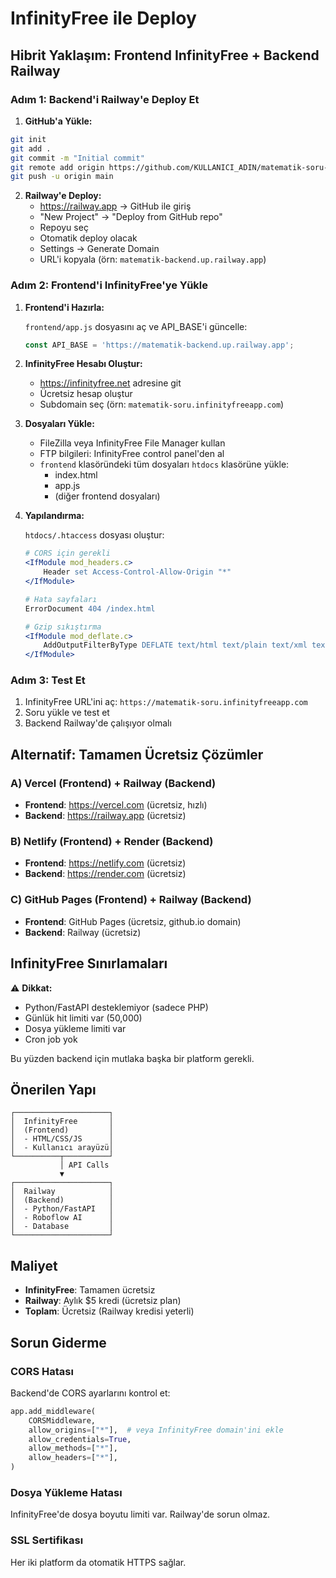# InfinityFree ile Deploy

## Hibrit Yaklaşım: Frontend InfinityFree + Backend Railway

### Adım 1: Backend'i Railway'e Deploy Et

1. **GitHub'a Yükle:**
```bash
git init
git add .
git commit -m "Initial commit"
git remote add origin https://github.com/KULLANICI_ADIN/matematik-soru-deposu.git
git push -u origin main
```

2. **Railway'e Deploy:**
   - https://railway.app → GitHub ile giriş
   - "New Project" → "Deploy from GitHub repo"
   - Repoyu seç
   - Otomatik deploy olacak
   - Settings → Generate Domain
   - URL'i kopyala (örn: `matematik-backend.up.railway.app`)

### Adım 2: Frontend'i InfinityFree'ye Yükle

1. **Frontend'i Hazırla:**
   
   `frontend/app.js` dosyasını aç ve API_BASE'i güncelle:
   ```javascript
   const API_BASE = 'https://matematik-backend.up.railway.app';
   ```

2. **InfinityFree Hesabı Oluştur:**
   - https://infinityfree.net adresine git
   - Ücretsiz hesap oluştur
   - Subdomain seç (örn: `matematik-soru.infinityfreeapp.com`)

3. **Dosyaları Yükle:**
   - FileZilla veya InfinityFree File Manager kullan
   - FTP bilgileri: InfinityFree control panel'den al
   - `frontend` klasöründeki tüm dosyaları `htdocs` klasörüne yükle:
     - index.html
     - app.js
     - (diğer frontend dosyaları)

4. **Yapılandırma:**
   
   `htdocs/.htaccess` dosyası oluştur:
   ```apache
   # CORS için gerekli
   <IfModule mod_headers.c>
       Header set Access-Control-Allow-Origin "*"
   </IfModule>
   
   # Hata sayfaları
   ErrorDocument 404 /index.html
   
   # Gzip sıkıştırma
   <IfModule mod_deflate.c>
       AddOutputFilterByType DEFLATE text/html text/plain text/xml text/css text/javascript application/javascript
   </IfModule>
   ```

### Adım 3: Test Et

1. InfinityFree URL'ini aç: `https://matematik-soru.infinityfreeapp.com`
2. Soru yükle ve test et
3. Backend Railway'de çalışıyor olmalı

## Alternatif: Tamamen Ücretsiz Çözümler

### A) Vercel (Frontend) + Railway (Backend)
- **Frontend**: https://vercel.com (ücretsiz, hızlı)
- **Backend**: https://railway.app (ücretsiz)

### B) Netlify (Frontend) + Render (Backend)
- **Frontend**: https://netlify.com (ücretsiz)
- **Backend**: https://render.com (ücretsiz)

### C) GitHub Pages (Frontend) + Railway (Backend)
- **Frontend**: GitHub Pages (ücretsiz, github.io domain)
- **Backend**: Railway (ücretsiz)

## InfinityFree Sınırlamaları

⚠️ **Dikkat:**
- Python/FastAPI desteklemiyor (sadece PHP)
- Günlük hit limiti var (50,000)
- Dosya yükleme limiti var
- Cron job yok

Bu yüzden backend için mutlaka başka bir platform gerekli.

## Önerilen Yapı

```
┌─────────────────────┐
│  InfinityFree       │
│  (Frontend)         │
│  - HTML/CSS/JS      │
│  - Kullanıcı arayüzü│
└──────────┬──────────┘
           │ API Calls
           ▼
┌─────────────────────┐
│  Railway            │
│  (Backend)          │
│  - Python/FastAPI   │
│  - Roboflow AI      │
│  - Database         │
└─────────────────────┘
```

## Maliyet

- **InfinityFree**: Tamamen ücretsiz
- **Railway**: Aylık $5 kredi (ücretsiz plan)
- **Toplam**: Ücretsiz (Railway kredisi yeterli)

## Sorun Giderme

### CORS Hatası
Backend'de CORS ayarlarını kontrol et:
```python
app.add_middleware(
    CORSMiddleware,
    allow_origins=["*"],  # veya InfinityFree domain'ini ekle
    allow_credentials=True,
    allow_methods=["*"],
    allow_headers=["*"],
)
```

### Dosya Yükleme Hatası
InfinityFree'de dosya boyutu limiti var. Railway'de sorun olmaz.

### SSL Sertifikası
Her iki platform da otomatik HTTPS sağlar.

